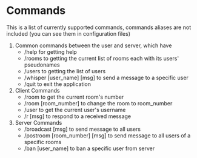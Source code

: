 # Commands

This is a list of currently supported commands, commands aliases are not included (you can see them in configuration files)

1. Common commands between the user and server, which have
    - /help for getting help
    - /rooms to getting the current list of rooms each with its users' pseudonames
    - /users to getting the list of users
    - /whisper [user_name] [msg] to send a message to a specific user
    - /quit to exit the application
2. Client Commands
    - /room to get the current room's number
    - /room [room_number] to change the room to room_number
    - /user to get the current user's username
    - /r [msg] to respond to a received message
3. Server Commands
    - /broadcast [msg] to send message to all users
    - /postroom [room_number] [msg] to send message to all users of a specific rooms
    - /ban [user_name] to ban a specific user from server

<!---
Do not edit this file
-->
